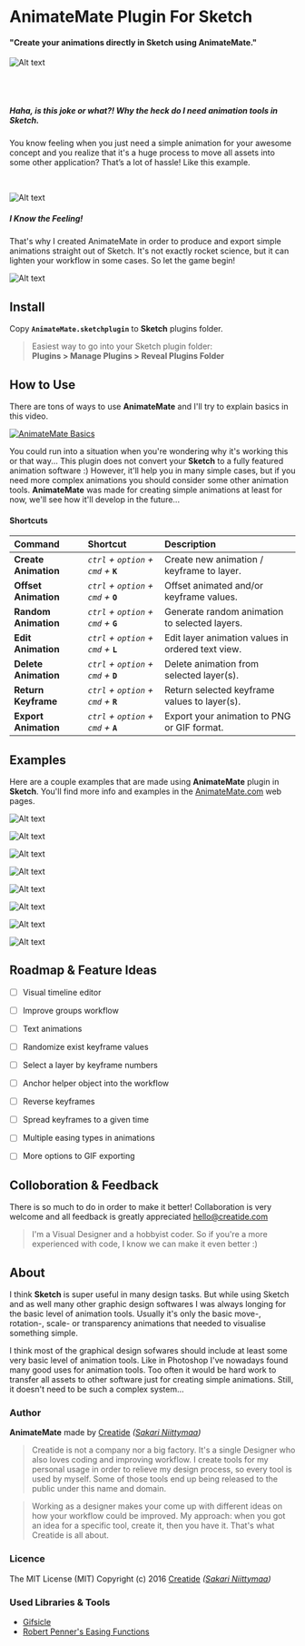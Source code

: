AnimateMate Plugin For Sketch
=============================

#### "Create your animations directly in Sketch using AnimateMate."

![Alt text](https://www.dropbox.com/s/ubfw4zj4834cgfj/AnimateMate_LogoAnimation_GitHub.gif?raw=1 "AnimateMate - Logo Animation")

<br><br>

##### *Haha, is this joke or what?! Why the heck do I need animation tools in Sketch.*

You know feeling when you just need a simple animation for your awesome concept and you realize that it's a huge process to move all assets into some other application? That’s a lot of hassle! Like this example.

<br>

![Alt text](https://www.dropbox.com/s/xtmkg71awagbxls/AnimateMate_Example_Slider_0-135.gif?raw=1 "AnimateMate - Slider Example")

##### *I Know the Feeling!*

That's why I created AnimateMate in order to produce and export simple animations straight out of Sketch. It's not exactly rocket science, but it can lighten your workflow in some cases. 
So let the game begin!

![Alt text](https://www.dropbox.com/s/olyub2yem68r9vm/AnimateMate_Example_PingPong_0-100.gif?raw=1 "AnimateMate - Game Example")


## Install

Copy **`AnimateMate.sketchplugin`** to **Sketch** plugins folder. 

> Easiest way to go into your Sketch plugin folder:<br>
**Plugins > Manage Plugins > Reveal Plugins Folder**


## How to Use

There are tons of ways to use **AnimateMate** and I'll try to explain basics in this video.

<a href="http://www.youtube.com/watch?feature=player_embedded&v=bDm_c4wPBkc
" target="_blank"><img src="https://www.dropbox.com/s/1v36yytvwg7jkpy/AnimateMate_Basics_Video_YouTube_Thumbnail.png?raw=1" 
alt="AnimateMate Basics" /></a>

You could run into a situation when you're wondering why it's working this or that way... This plugin does not convert your **Sketch** to a fully featured animation software :) However, it'll help you in many simple cases, but if you need more complex animations you should consider some other animation tools. **AnimateMate** was made for creating simple animations at least for now, we'll see how it'll develop in the future...

#### Shortcuts

Command              | Shortcut                              | Description
:------------------- | :------------------------------------ | :------------------------------------------------
**Create Animation** | *`ctrl` + `option` + `cmd` +* **`K`** | Create new animation / keyframe to layer.
**Offset Animation** | *`ctrl` + `option` + `cmd` +* **`O`** | Offset animated and/or keyframe values.
**Random Animation** | *`ctrl` + `option` + `cmd` +* **`G`** | Generate random animation to selected layers.
**Edit Animation**   | *`ctrl` + `option` + `cmd` +* **`L`** | Edit layer animation values in ordered text view.
**Delete Animation** | *`ctrl` + `option` + `cmd` +* **`D`** | Delete animation from selected layer(s).
**Return Keyframe**  | *`ctrl` + `option` + `cmd` +* **`R`** | Return selected keyframe values to layer(s).
**Export Animation** | *`ctrl` + `option` + `cmd` +* **`A`** | Export your animation to PNG or GIF format.


## Examples

Here are a couple examples that are made using **AnimateMate** plugin in **Sketch**. You'll find more info and examples in the [AnimateMate.com](http://animatemate.com) web pages.

![Alt text](https://www.dropbox.com/s/hq1d8ntzb56axx1/AnimateMate_Example_001.gif?raw=1 "Example 1")

![Alt text](https://www.dropbox.com/s/3wnza9hqr59ebyn/AnimateMate_Example_003_RandomAnimation.gif?raw=1 "Example 2")

![Alt text](https://www.dropbox.com/s/7yzxyj1fx6rv7py/AnimateMate_Example_004_RandomAnimation.gif?raw=1 "Example 3")

![Alt text](https://www.dropbox.com/s/22o7jgg7xl1ra9o/AnimateMate_Example_005_MaskAnimation.gif?raw=1 "Example 4")

![Alt text](https://www.dropbox.com/s/hs0ppos3nrbp8cl/AnimateMate_Example_006_Over2kItemCountRenderTest.gif?raw=1 "Example 5")

![Alt text](https://www.dropbox.com/s/ifldiuzllhi9qku/AnimateMate_Example_007_ManyItemsCountRenderTest.gif?raw=1 "Example 6")

![Alt text](https://www.dropbox.com/s/q2g1h8vfzuaf5f5/AnimateMate_Example_008_LoadingIndicators.gif?raw=1 "Example 7")

![Alt text](https://www.dropbox.com/s/n612djabnpmqf2o/AnimateMate_Example_CassetteDemo.gif?raw=1 "Example 8")


## Roadmap & Feature Ideas

* [ ] Visual timeline editor
* [ ] Improve groups workflow
* [ ] Text animations
* [ ] Randomize exist keyframe values
* [ ] Select a layer by keyframe numbers
* [ ] Anchor helper object into the workflow
* [ ] Reverse keyframes
* [ ] Spread keyframes to a given time
* [ ] Multiple easing types in animations
* [ ] More options to GIF exporting


## Colloboration & Feedback

There is so much to do in order to make it better! Collaboration is very welcome and all feedback is greatly appreciated [hello@creatide.com](mailto:hello@creatide.com)

> I'm a Visual Designer and a hobbyist coder. So if you're a more experienced with code, I know we can make it even better :)


## About

I think **Sketch** is super useful in many design tasks. But while using Sketch and as well many other graphic design softwares I was always longing for the basic level of animation tools. Usually it's only the basic move-, rotation-, scale- or transparency animations that needed to visualise something simple.

I think most of the graphical design sofwares should include at least some very basic level of animation tools. Like in Photoshop I've nowadays found many good uses for animation tools. Too often it would be hard work to transfer all assets to other software just for creating simple animations. Still, it doesn't need to be such a complex system...

### Author

**AnimateMate** made by [Creatide](http://creatide.com) *([Sakari Niittymaa](http://sakari.niittymaa.com))*

> Creatide is not a company nor a big factory. It's a single Designer who also loves coding and improving workflow. I create tools for my personal usage in order to relieve my design process, so every tool is used by myself. Some of those tools end up being released to the public under this name and domain.

> Working as a designer makes your come up with different ideas on how your workflow could be improved. My approach: when you got an idea for a specific tool, create it, then you have it. That's what Creatide is all about.

### Licence

The MIT License (MIT)
Copyright (c) 2016 [Creatide](http://creatide.com) *([Sakari Niittymaa](http://sakari.niittymaa.com))*

### Used Libraries & Tools

- [Gifsicle](https://github.com/kohler/gifsicle)
- [Robert Penner's Easing Functions](http://robertpenner.com/easing/)
